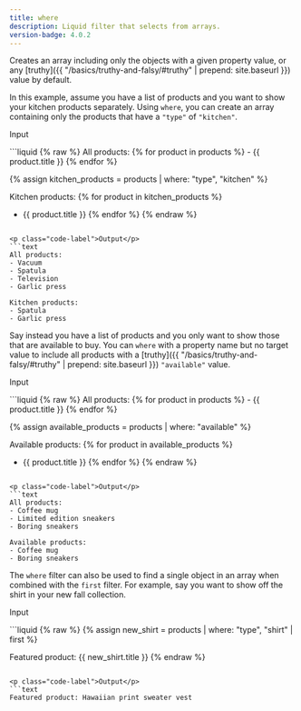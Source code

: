 ```yaml
---
title: where
description: Liquid filter that selects from arrays.
version-badge: 4.0.2
---
```


Creates an array including only the objects with a given property value, or any [truthy]({{ "/basics/truthy-and-falsy/#truthy" | prepend: site.baseurl }}) value by default.

In this example, assume you have a list of products and you want to show your kitchen products separately. Using `where`, you can create an array containing only the products that have a `"type"` of `"kitchen"`.

<p class="code-label">Input</p>
```liquid
{% raw %}
All products:
{% for product in products %}
- {{ product.title }}
{% endfor %}

{% assign kitchen_products = products | where: "type", "kitchen" %}

Kitchen products:
{% for product in kitchen_products %}
- {{ product.title }}
{% endfor %}
{% endraw %}
```

<p class="code-label">Output</p>
```text
All products:
- Vacuum
- Spatula
- Television
- Garlic press

Kitchen products:
- Spatula
- Garlic press
```

Say instead you have a list of products and you only want to show those that are available to buy. You can `where` with a property name but no target value to include all products with a [truthy]({{ "/basics/truthy-and-falsy/#truthy" | prepend: site.baseurl }}) `"available"` value.

<p class="code-label">Input</p>
```liquid
{% raw %}
All products:
{% for product in products %}
- {{ product.title }}
{% endfor %}

{% assign available_products = products | where: "available" %}

Available products:
{% for product in available_products %}
- {{ product.title }}
{% endfor %}
{% endraw %}
```

<p class="code-label">Output</p>
```text
All products:
- Coffee mug
- Limited edition sneakers
- Boring sneakers

Available products:
- Coffee mug
- Boring sneakers
```

The `where` filter can also be used to find a single object in an array when combined with the `first` filter. For example, say you want to show off the shirt in your new fall collection.

<p class="code-label">Input</p>
```liquid
{% raw %}
{% assign new_shirt = products | where: "type", "shirt" | first %}

Featured product: {{ new_shirt.title }}
{% endraw %}
```

<p class="code-label">Output</p>
```text
Featured product: Hawaiian print sweater vest
```
